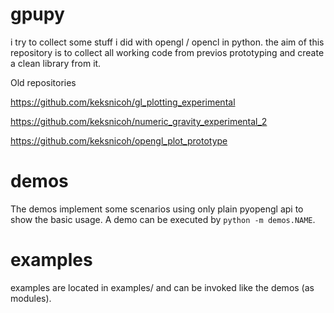 gpupy
=====
i try to collect some stuff i did with opengl / opencl in python. 
the aim of this repository is to collect all
working code from previos prototyping and create a clean library from it. 

Old repositories

https://github.com/keksnicoh/gl_plotting_experimental

https://github.com/keksnicoh/numeric_gravity_experimental_2

https://github.com/keksnicoh/opengl_plot_prototype

demos
=====
The demos implement some scenarios using only plain pyopengl api to
show the basic usage. A demo can be executed by `python -m demos.NAME`.

examples
=====
examples are located in examples/ and can be invoked like the demos (as modules).